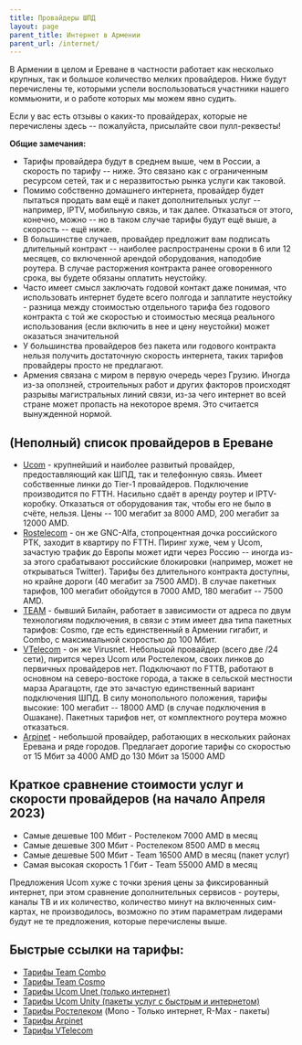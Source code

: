 ```yaml
---
title: Провайдеры ШПД
layout: page
parent_title: Интернет в Армении
parent_url: /internet/
---
```


В Армении в целом и Ереване в частности работает как несколько крупных, так и большое количество мелких провайдеров. Ниже будут перечислены те, которыми успели воспользоваться участники нашего коммьюнити, и о работе которых мы можем явно судить.

Если у вас есть отзывы о каких-то провайдерах, которые не перечислены здесь -- пожалуйста, присылайте свои пулл-реквесты!

**Общие замечания:**

* Тарифы провайдера будут в среднем выше, чем в России, а скорость по тарифу -- ниже. Это связано как с ограниченным ресурсом сетей, так и с неразвитостью рынка услуги как таковой.
* Помимо собственно домашнего интернета, провайдер будет пытаться продать вам ещё и пакет дополнительных услуг -- например, IPTV, мобильную связь, и так далее. Отказаться от этого, конечно, можно -- но в таком случае тарифы будут ещё выше, а скорость -- ещё ниже.
* В большинстве случаев, провайдер предложит вам подписать длительный контракт -- наиболее распространены сроки в 6 или 12 месяцев, со включенной арендой оборудования, наподобие роутера. В случае расторжения контракта ранее оговоренного срока, вы будете обязаны оплатить неустойку.
* Часто имеет смысл заключать годовой контакт даже понимая, что использовать интернет будете всего полгода и заплатите неустойку - разница между стоимостью отдельного тарифа без годового контракта с той же скоростью и стоимостью месяца реального использования (если включить в нее и цену неустойки)  может оказаться значительной
* У большинства провайдеров без пакета или годового контракта нельзя получить достаточную скорость интернета, таких тарифов провайдеры просто не предлагают.
* Армения связана с миром в первую очередь через Грузию. Иногда из-за оползней, строительных работ и других факторов происходят разрывы магистральных линий связи, из-за чего интернет во всей стране может пропасть на некоторое время. Это считается вынужденной нормой.

## (Неполный) список провайдеров в Ереване

* [Ucom](https://www.ucom.am/ru/personal) - крупнейший и наиболее развитый провайдер, предоставляющий как ШПД, так и телефонную связь. Имеет собственные линки до Tier-1 провайдеров. Подключение производится по FTTH. Насильно сдаёт в аренду роутер и IPTV-коробку. Отказаться от оборудования так, чтобы его не было в счёте, нельзя. Цены -- 100 мегабит за 8000 AMD, 200 мегабит за 12000 AMD.
* [Rostelecom](https://rostelecom.am/ru) - он же GNC-Alfa, стопроцентная дочка российского РТК, заходит в квартиру по FTTH. Пиринг хуже, чем у Ucom, зачастую трафик до Европы может идти через Россию -- иногда из-за этого срабатывают российские блокировки (например, может не открываться Twitter). Тарифы без длительного контракта доступны, но крайне дороги (40 мегабит за 7500 AMD). В случае пакетных тарифов, 100 мегабит обойдутся в 7000 AMD, 180 мегабит -- 7500 AMD.
* [TEAM](https://www.telecomarmenia.am/) - бывший Билайн, работает в зависимости от адреса по двум технологиям подключения, в связи с этим имеет два типа пакетных тарифов: Cosmo, где есть единственный в Армении гигабит, и Combo, с максимальной скоростью до 100 Мбит.
* [VTelecom](https://virusnet.am) - он же Virusnet. Небольшой провайдер (всего две /24 сети), пирится через Ucom или Ростелеком, своих линков до первичных провайдеров нет. Подключают по FTTB, работают в основном на северо-востоке города, а также в сельской местности марза Арагацотн, где это зачастую единственный вариант подключения ШПД. В силу монопольного положения, тарифы высокие: 100 мегабит -- 18000 AMD (в случае подключения в Ошакане). Пакетных тарифов нет, от комплектного роутера можно отказаться.
* [Arpinet](https://arpinet.am/)  - небольшой провайдер, работающих в нескольких районах Еревана и ряде городов. Предлагает дорогие тарифы со скоростью от 15 Мбит за 4000 AMD до 130 Мбит за 15000 AMD

## Краткое сравнение стоимости услуг и скорости провайдеров (на начало Апреля 2023)
* Самые дешевые 100 Мбит - Ростелеком 7000 AMD в месяц
* Самые дешевые 300 Мбит - Ростелеком 8500 AMD в месяц
* Самые дешевые 500 Мбит - Team 16500 AMD в месяц (пакет услуг)
* Самая высокая скорость 1 Гбит - Team 55000 AMD в месяц

Предложения Ucom хуже с точки зрения цены за фиксированный интернет, при этом сравнение дополнительных сервисов - роутеры, каналы ТВ и их количество, количество минут на включенных сим-картах, не производилось, возможно по этим параметрам лидерами будут не те предложения, которые перечислены выше.

## Быстрые ссылки на тарифы:
* [Тарифы Team Combo](https://www.telecomarmenia.am/ru/combo)  
* [Тарифы Team Cosmo](https://www.telecomarmenia.am/ru/cosmo)  
* [Тарифы Ucom Unet (только интернет)](https://www.ucom.am/ru/personal/home-services/unetx/u-net/)  
* [Тарифы Ucom Unity (пакеты услуг с быстрым и интернетом)](https://unity.ucom.am/)  
* [Тарифы Ростелеком](https://rostelecom.am/ru/for-home) (Mono - Только интернет, R-Max - пакеты)  
* [Тарифы Arpinet](https://arpinet.am/internet)
* [Тарифы VTelecom](https://vtelecom.am/%D5%8F%D5%A1%D5%B6-%D5%80%D5%A1%D5%B4%D5%A1%D6%80/%D4%BB%D5%B6%D5%BF%D5%A5%D6%80%D5%B6%D5%A5%D5%BF)
